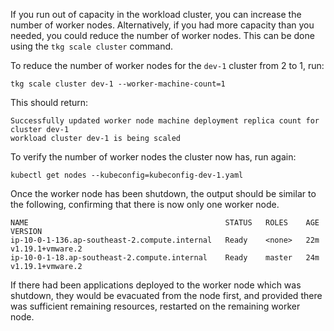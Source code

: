 If you run out of capacity in the workload cluster, you can increase the number of worker nodes. Alternatively, if you had more capacity than you needed, you could reduce the number of worker nodes. This can be done using the ``tkg scale cluster`` command.

To reduce the number of worker nodes for the ``dev-1`` cluster from 2 to 1, run:

```execute-1
tkg scale cluster dev-1 --worker-machine-count=1
```

This should return:

```
Successfully updated worker node machine deployment replica count for cluster dev-1
workload cluster dev-1 is being scaled
```

To verify the number of worker nodes the cluster now has, run again:

```execute-1
kubectl get nodes --kubeconfig=kubeconfig-dev-1.yaml
```

Once the worker node has been shutdown, the output should be similar to the following, confirming that there is now only one worker node.

```
NAME                                            STATUS   ROLES    AGE   VERSION
ip-10-0-1-136.ap-southeast-2.compute.internal   Ready    <none>   22m   v1.19.1+vmware.2
ip-10-0-1-18.ap-southeast-2.compute.internal    Ready    master   24m   v1.19.1+vmware.2
```

If there had been applications deployed to the worker node which was shutdown, they would be evacuated from the node first, and provided there was sufficient remaining resources, restarted on the remaining worker node.
